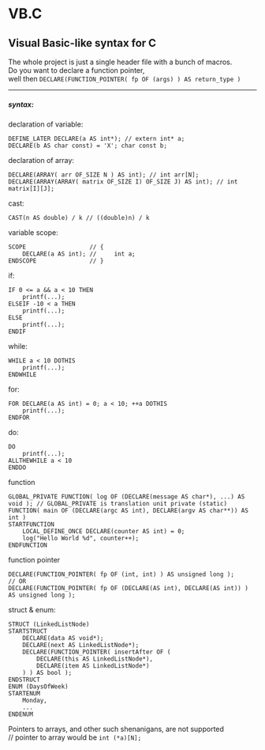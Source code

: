# VB.C
## Visual Basic-like syntax for C

The whole project is just a single header file with a bunch of macros.  
Do you want to declare a function pointer,   
well then `DECLARE(FUNCTION_POINTER( fp OF (args) ) AS return_type )`

---
##### syntax:
declaration of variable:
```VB
DEFINE_LATER DECLARE(a AS int*); // extern int* a;
DECLARE(b AS char const) = 'X'; char const b;
```
declaration of array:
```VB
DECLARE(ARRAY( arr OF_SIZE N ) AS int); // int arr[N];
DECLARE(ARRAY(ARRAY( matrix OF_SIZE I) OF_SIZE J) AS int); // int matrix[I][J];
```
cast:
```VB
CAST(n AS double) / k // ((double)n) / k
```
variable scope:
```VB
SCOPE                  // {
    DECLARE(a AS int); //     int a;
ENDSCOPE               // }
```
if:
```VB
IF 0 <= a && a < 10 THEN
    printf(...);
ELSEIF -10 < a THEN
    printf(...);
ELSE
    printf(...);
ENDIF
```
while:
```VB
WHILE a < 10 DOTHIS
    printf(...);
ENDWHILE
```
for:
```VB
FOR DECLARE(a AS int) = 0; a < 10; ++a DOTHIS
    printf(...);
ENDFOR
```
do:
```VB
DO
    printf(...);
ALLTHEWHILE a < 10
ENDDO
```
function
```VB
GLOBAL_PRIVATE FUNCTION( log OF (DECLARE(message AS char*), ...) AS void ); // GLOBAL_PRIVATE is translation unit private (static)
FUNCTION( main OF (DECLARE(argc AS int), DECLARE(argv AS char**)) AS int )
STARTFUNCTION
    LOCAL_DEFINE_ONCE DECLARE(counter AS int) = 0;
    log("Hello World %d", counter++);
ENDFUNCTION
```
function pointer
```VB
DECLARE(FUNCTION_POINTER( fp OF (int, int) ) AS unsigned long );
// OR
DECLARE(FUNCTION_POINTER( fp OF (DECLARE(AS int), DECLARE(AS int)) ) AS unsigned long );
```
struct & enum:
```VB
STRUCT (LinkedListNode)
STARTSTRUCT
    DECLARE(data AS void*);
    DECLARE(next AS LinkedListNode*);
    DECLARE(FUNCTION_POINTER( insertAfter OF (
        DECLARE(this AS LinkedListNode*), 
        DECLARE(item AS LinkedListNode*)
    ) ) AS bool );
ENDSTRUCT
ENUM (DaysOfWeek) 
STARTENUM
    Monday, 
    ...
ENDENUM
```


Pointers to arrays, and other such shenanigans, are not supported  
// pointer to array would be `int (*a)[N];`

